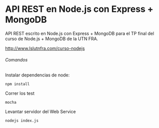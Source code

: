 # API REST en Node.js con Express + MongoDB

API REST escrito en Node.js con Express + MongoDB para el TP final del curso de Node.js + MongoDB de la UTN FRA.

http://www.lslutnfra.com/curso-nodejs

###### Comandos
###

Instalar dependencias de node:

`npm install`

Correr los test

`mocha`

Levantar servidor del Web Service

`nodejs index.js`
